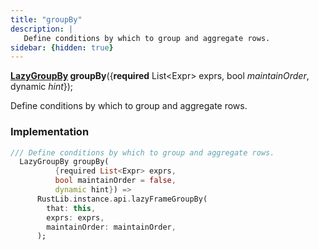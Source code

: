 ```yaml
---
title: "groupBy"
description: |
   Define conditions by which to group and aggregate rows.
sidebar: {hidden: true}
---
```

<span class="dart-code"><strong>[LazyGroupBy] groupBy</strong>({<span class="nobr"><strong>required</strong> List&lt;Expr&gt; exprs</span>, <span class="nobr">bool <i>maintainOrder</i></span>, <span class="nobr">dynamic <i>hint</i></span>});</span>

 Define conditions by which to group and aggregate rows.
### Implementation
```dart
/// Define conditions by which to group and aggregate rows.
  LazyGroupBy groupBy(
          {required List<Expr> exprs,
          bool maintainOrder = false,
          dynamic hint}) =>
      RustLib.instance.api.lazyFrameGroupBy(
        that: this,
        exprs: exprs,
        maintainOrder: maintainOrder,
      );
```

[LazyGroupBy]: /reference/classes/lazygroupby/